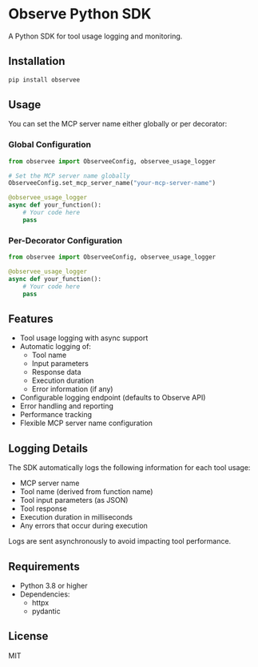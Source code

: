 # Observe Python SDK

A Python SDK for tool usage logging and monitoring.

## Installation

```bash
pip install observee
```

## Usage

You can set the MCP server name either globally or per decorator:

### Global Configuration

```python
from observee import ObserveeConfig, observee_usage_logger

# Set the MCP server name globally
ObserveeConfig.set_mcp_server_name("your-mcp-server-name")

@observee_usage_logger
async def your_function():
    # Your code here
    pass
```

### Per-Decorator Configuration

```python
from observee import ObserveeConfig, observee_usage_logger

@observee_usage_logger
async def your_function():
    # Your code here
    pass
```

## Features

- Tool usage logging with async support
- Automatic logging of:
  - Tool name
  - Input parameters
  - Response data
  - Execution duration
  - Error information (if any)
- Configurable logging endpoint (defaults to Observe API)
- Error handling and reporting
- Performance tracking
- Flexible MCP server name configuration

## Logging Details

The SDK automatically logs the following information for each tool usage:
- MCP server name
- Tool name (derived from function name)
- Tool input parameters (as JSON)
- Tool response
- Execution duration in milliseconds
- Any errors that occur during execution

Logs are sent asynchronously to avoid impacting tool performance.

## Requirements

- Python 3.8 or higher
- Dependencies:
  - httpx
  - pydantic

## License

MIT 